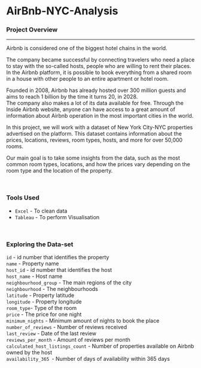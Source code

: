 # AirBnb-NYC-Analysis

### Project Overview  
---
Airbnb is considered one of the biggest hotel chains in the world.

The company became successful by connecting travelers who need a place to stay with the so-called hosts, people who are willing to rent their places. In the Airbnb platform, it is possible to book everything from a shared room in a house with other people to an entire apartment or hotel room.

Founded in 2008, Airbnb has already hosted over 300 million guests and aims to reach 1 billion by the time it turns 20, in 2028.  
The company also makes a lot of its data available for free. Through the Inside Airbnb website, anyone can have access to a great amount of information about Airbnb operation in the most important cities in the world.

In this project, we will work with a dataset of New York City-NYC properties advertised on the platform. This dataset contains information about the prices, locations, reviews, room types, hosts, and more for over 50,000 rooms.

Our main goal is to take some insights from the data, such as the most common room types, locations, and how the prices vary depending on the room type and the location of the property.  

</br>  

### Tools Used
- `Excel` - To clean data
- `Tableau` - To perform Visualisation

</br>  

### Exploring the Data-set  

`id` - id number that identifies the property\
`name` - Property name\
`host_id` - id number that identifies the host\
`host_name` - Host name\
`neighbourhood_group` - The main regions of the city\
`neighbourhood` - The neighbourhoods\
`latitude` - Property latitude\
`longitude` - Property longitude\
`room_type`- Type of the room\
`price` - The price for one night\
`minimum_nights` - Minimum amount of nights to book the place\
`number_of_reviews` - Number of reviews received\
`last_review` - Date of the last review\
`reviews_per_month` - Amount of reviews per month\
`calculated_host_listings_count` - Number of properties available on Airbnb owned by the host\
`availability_365 `- Number of days of availability within 365 days
